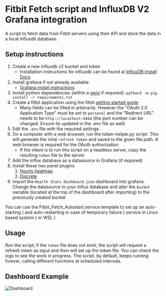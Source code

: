 # Fitbit Fetch script and InfluxDB V2 Grafana integration
A script to fetch data from Fitbit servers using their API and store the data in a local influxdb database. 

## Setup instructions

1. Create a new influxdb v2 bucket and token
    - Installation instructions for influxdb can be found at [InfluxDB Install Docs](https://docs.influxdata.com/influxdb/v2.7/install/)
2. Install grafana if not already available
    - [Grafana install instructions](https://grafana.com/docs/grafana/latest/setup-grafana/installation/)
3. Install python dependencies (within a [venv](https://docs.python.org/3/library/venv.html) if required): `python3 -m pip install -r requirements.txt`
4. Create a fitbit application using the fitbit [getting started guide](https://docs.python.org/3/library/venv.html)
    - Many fields can be filled in arbitrarily. However the "OAuth 2.0 Application Type" must be set to `personal` and the "Redirect URL" needs to be `http://localhost:4444` (the port number can be changed. Ensure its updated in the .env file as well)
5. Edit the `.env` file with the required settings
6. On a computer with a web browser, run the token-helper.py script. This will generate the inital `refresh token` and saved to the given file path. A web browser is required for the OAuth authorization
    - If the intent is to run this script on a headless server, copy the resulting `token` file to the server
7. Add the influx database as a datasource in Grafana (if required)
8. Install these two panel plugins
    1. [Hourly heatmap](https://grafana.com/grafana/plugins/marcusolsson-hourly-heatmap-panel/)
    2. [Discrete](https://grafana.com/grafana/plugins/natel-discrete-panel/)
8. Import the `Health Stats Dashboard.json` dashboard into grafana. Change the datasource to your influx database and alter the `bucket` variable (located at the top of the dashboard after importing) to the previously created bucket

You can use the Fitbit_Fetch_Autostart.service template to set up an auto-starting ( and auto-restarting in case of temporary failure ) service in Linux based system ( or WSL )

## Usage

Run the script; if the `token` file does not exist, the script will request a refresh token as input and then will set up the token file. You can check the logs to see the work in progress. The script, by default, keeps running forever, calling different functions at scheduled intervals. 

## Dashboard Example
![Dashboard](https://github.com/arpanghosh8453/public-fitbit-projects/blob/main/Grafana_Dashboard/Dashboard.png?raw=true)